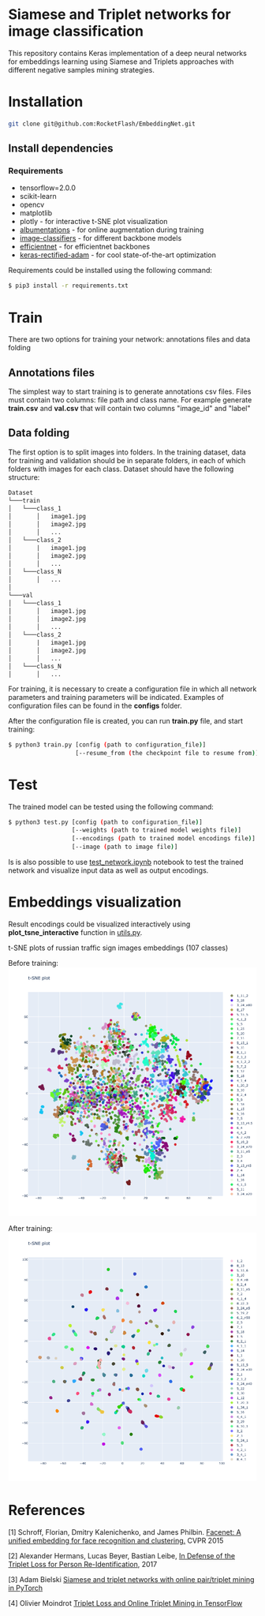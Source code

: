 # Siamese and Triplet networks for image classification

This repository contains Keras implementation of a deep neural networks for embeddings learning using Siamese and Triplets approaches with different negative samples mining strategies.

# Installation

```bash
git clone git@github.com:RocketFlash/EmbeddingNet.git
```

## Install dependencies

### Requirements

- tensorflow=2.0.0
- scikit-learn
- opencv
- matplotlib
- plotly - for interactive t-SNE plot visualization
- [albumentations](https://github.com/albu/albumentations) - for online augmentation during training
- [image-classifiers](https://github.com/qubvel/classification_models) - for different backbone models
- [efficientnet](https://github.com/qubvel/efficientnet) - for efficientnet backbones
- [keras-rectified-adam](https://github.com/CyberZHG/keras-radam) - for cool state-of-the-art optimization

Requirements could be installed using the following command:

```bash
$ pip3 install -r requirements.txt
```

# Train

There are two options for training your network: annotations files and data folding

## Annotations files
The simplest way to start training is to generate annotations csv files. Files must contain two columns: file path and class name. For example generate **train.csv** and **val.csv** that will contain two columns "image_id" and "label"

## Data folding
The first option is to split images into folders. In the training dataset, data for training and validation should be in separate folders, in each of which folders with images for each class. Dataset should have the following structure:

```
Dataset
└───train
│   └───class_1
│       │   image1.jpg
│       │   image2.jpg
│       │   ...
│   └───class_2
│       |   image1.jpg
│       │   image2.jpg
│       │   ...
│   └───class_N
│       │   ...
│   
└───val
│   └───class_1
│       │   image1.jpg
│       │   image2.jpg
│       │   ...
│   └───class_2
│       |   image1.jpg
│       │   image2.jpg
│       │   ...
│   └───class_N
│       │   ...
```

For training, it is necessary to create a configuration file in which all network parameters and training parameters will be indicated. Examples of configuration files can be found in the **configs** folder. 

After the configuration file is created, you can run **train.py** file, and start training:

```bash
$ python3 train.py [config (path to configuration_file)]
                   [--resume_from (the checkpoint file to resume from)]
```

# Test

The trained model can be tested using the following command:

```bash
$ python3 test.py [config (path to configuration_file)]
                  [--weights (path to trained model weights file)] 
                  [--encodings (path to trained model encodings file)]
                  [--image (path to image file)]
```

Is is also possible to use [test_network.ipynb](https://github.com/RocketFlash/SiameseNet/blob/master/test_network.ipynb) notebook to test the trained network and visualize input data as well as output encodings.

# Embeddings visualization

Result encodings could be visualized interactively using **plot_tsne_interactive** function in [utils.py](https://github.com/RocketFlash/SiameseNet/blob/master/embedding_net/utils.py).

t-SNE plots of russian traffic sign images embeddings (107 classes)

Before training:
![t-SNE before](images/t-sne_without_training.png)

After training:
![t-SNE example](images/t-sne.png)


# References

[1] Schroff, Florian, Dmitry Kalenichenko, and James Philbin. [Facenet: A unified embedding for face recognition and clustering.](https://arxiv.org/abs/1503.03832) CVPR 2015

[2] Alexander Hermans, Lucas Beyer, Bastian Leibe, [In Defense of the Triplet Loss for Person Re-Identification](https://arxiv.org/pdf/1703.07737), 2017

[3] Adam Bielski [Siamese and triplet networks with online pair/triplet mining in PyTorch](https://github.com/adambielski/siamese-triplet)

[4] Olivier Moindrot [Triplet Loss and Online Triplet Mining in TensorFlow](https://omoindrot.github.io/triplet-loss)